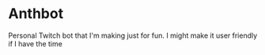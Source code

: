 # Anthbot
Personal Twitch bot that I'm making just for fun. I might make it user friendly if I have the time
